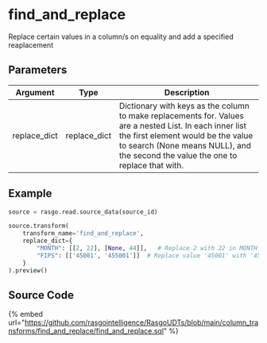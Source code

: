 

# find_and_replace

Replace certain values in a column/s on equality and add a specified reaplacement

## Parameters

|   Argument   |     Type     |                                                                                                            Description                                                                                                             |
| ------------ | ------------ | ---------------------------------------------------------------------------------------------------------------------------------------------------------------------------------------------------------------------------------- |
| replace_dict | replace_dict | Dictionary with keys as the column to make replacements for. Values are a nested List. In each inner list the first element would be the value to search (None means NULL), and the second the value the one to replace that with. |


## Example

```python
source = rasgo.read.source_data(source_id)

source.transform(
    transform_name='find_and_replace',
    replace_dict={
        "MONTH": [[2, 22], [None, 44]],   # Replace 2 with 22 in MONTH column. Also replace value NULL with 44 
        "FIPS": [['45001', '455001']]  # Replace value '45001' with '455001' in FIPS column.
    }
).preview()
```

## Source Code

{% embed url="https://github.com/rasgointelligence/RasgoUDTs/blob/main/column_transforms/find_and_replace/find_and_replace.sql" %}

